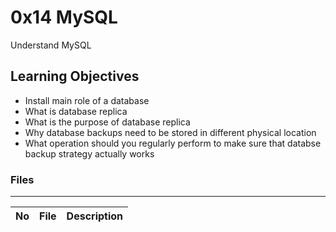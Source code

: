 # 0x14 MySQL

Understand MySQL

## Learning Objectives
* Install main role of a database
* What is database replica
* What is the purpose of database replica
* Why database backups need to be stored in different physical location
* What operation should you regularly perform to make sure that databse backup strategy actually works

### Files
---
No | File | Description
---|---|---

